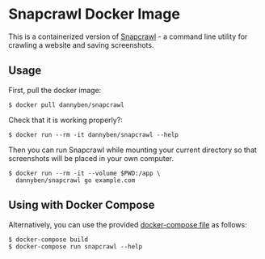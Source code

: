 Snapcrawl Docker Image
==================================================

This is a containerized version of [Snapcrawl][1] - a command line utility
for crawling a website and saving screenshots.

Usage
--------------------------------------------------

First, pull the docker image:

    $ docker pull dannyben/snapcrawl

Check that it is working properly?:

    $ docker run --rm -it dannyben/snapcrawl --help

Then you can run Snapcrawl while mounting your current directory so that 
screenshots will be placed in your own computer.

    $ docker run --rm -it --volume $PWD:/app \
      dannyben/snapcrawl go example.com


Using with Docker Compose
--------------------------------------------------

Alternatively, you can use the provided
[docker-compose file](docker-compose.yml) as follows:

    $ docker-compose build
    $ docker-compose run snapcrawl --help




[1]: https://github.com/dannyben/snapcrawl